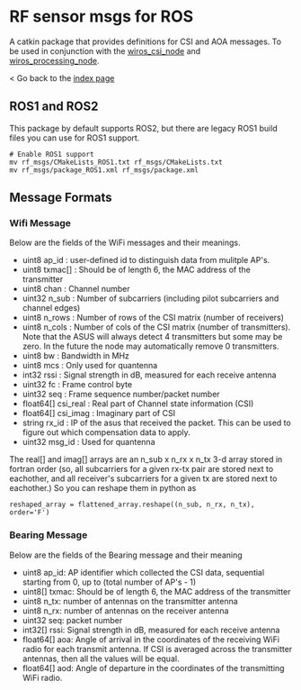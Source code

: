 # RF sensor msgs for ROS

A catkin package that provides definitions for CSI and AOA messages. 
To be used in conjunction with the [wiros_csi_node](https://github.com/ucsdwcsng/wiros_csi_node) 
and [wiros_processing_node](https://github.com/ucsdwcsng/wiros_processing_node).

< Go back to the [index page](https://github.com/ucsdwcsng/WiROS)

## ROS1 and ROS2

This package by default supports ROS2, but there are legacy ROS1 build files you can use for ROS1 support.
```
# Enable ROS1 support
mv rf_msgs/CMakeLists_ROS1.txt rf_msgs/CMakeLists.txt
mv rf_msgs/package_ROS1.xml rf_msgs/package.xml
```

## Message Formats

### Wifi Message
Below are the fields of the WiFi messages and their meanings.

- uint8 ap_id : user-defined id to distinguish data from mulitple AP's. 
- uint8 txmac[] : Should be of length 6, the MAC address of the transmitter
- uint8 chan : Channel number
- uint32 n_sub : Number of subcarriers (including pilot subcarriers and channel edges)
- uint8 n_rows : Number of rows of the CSI matrix (number of receivers)
- uint8 n_cols : Number of cols of the CSI matrix (number of transmitters). Note that the ASUS will always detect 4 transmitters but some may be zero. In the future the node may automatically remove 0 transmitters.
- uint8 bw : Bandwidth in MHz
- uint8 mcs : Only used for quantenna
- int32 rssi : Signal strength in dB, measured for each receive antenna
- uint32 fc : Frame control byte
- uint32 seq : Frame sequence number/packet number 
- float64[] csi_real : Real part of Channel state information (CSI)
- float64[] csi_imag : Imaginary part of CSI
- string rx_id : IP of the asus that received the packet. This can be used to figure out which compensation data to apply.
- uint32 msg_id : Used for quantenna

The real[] and imag[] arrays are an n_sub x n_rx x n_tx 3-d array stored in fortran order (so, all subcarriers for a given rx-tx pair are stored next to eachother, and all receiver's subcarriers for a given tx are stored next to eachother.) So you can reshape them in python as
```
reshaped_array = flattened_array.reshape((n_sub, n_rx, n_tx), order='F')
```
### Bearing Message 
Below are the fields of the Bearing message and their meaning 

- uint8 ap_id: AP identifier which collected the CSI data, sequential starting from 0, up to (total number of AP's - 1)
- uint8[] txmac: Should be of length 6, the MAC address of the transmitter
- uint8 n_tx: number of antennas on the transmitter antenna
- uint8 n_rx: number of antennas on the receiver antenna
- uint32 seq: packet number
- int32[] rssi:  Signal strength in dB, measured for each receive antenna
- float64[] aoa: Angle of arrival in the coordinates of  the receiving WiFi radio for each transmit antenna. 
If CSI is averaged across the transmitter antennas, then all the values will be equal.   
- float64[] aod: Angle of departure in the coordinates of the transmitting WiFi radio. 
